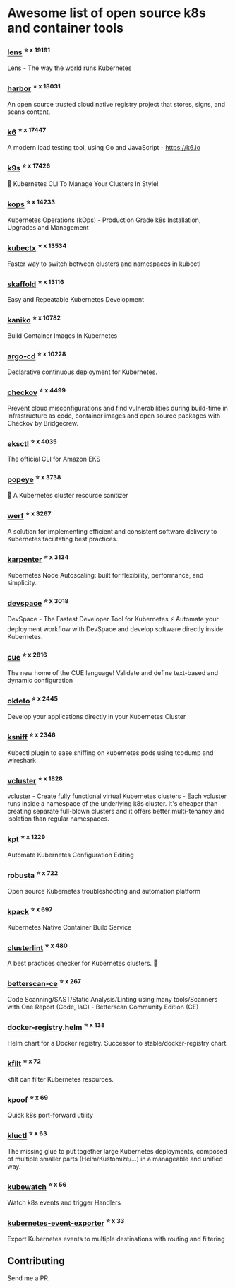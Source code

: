 # Awesome list of open source k8s and container tools

### [lens](https://github.com/lensapp/lens) <sup>⭐️ x 19191</sup>
Lens - The way the world runs Kubernetes
### [harbor](https://github.com/goharbor/harbor) <sup>⭐️ x 18031</sup>
An open source trusted cloud native registry project that stores, signs, and scans content.
### [k6](https://github.com/grafana/k6) <sup>⭐️ x 17447</sup>
A modern load testing tool, using Go and JavaScript - https://k6.io
### [k9s](https://github.com/derailed/k9s) <sup>⭐️ x 17426</sup>
🐶 Kubernetes CLI To Manage Your Clusters In Style!
### [kops](https://github.com/kubernetes/kops) <sup>⭐️ x 14233</sup>
Kubernetes Operations (kOps) - Production Grade k8s Installation, Upgrades and Management
### [kubectx](https://github.com/ahmetb/kubectx) <sup>⭐️ x 13534</sup>
Faster way to switch between clusters and namespaces in kubectl
### [skaffold](https://github.com/GoogleContainerTools/skaffold) <sup>⭐️ x 13116</sup>
Easy and Repeatable Kubernetes Development
### [kaniko](https://github.com/GoogleContainerTools/kaniko) <sup>⭐️ x 10782</sup>
Build Container Images In Kubernetes
### [argo-cd](https://github.com/argoproj/argo-cd) <sup>⭐️ x 10228</sup>
Declarative continuous deployment for Kubernetes.
### [checkov](https://github.com/bridgecrewio/checkov) <sup>⭐️ x 4499</sup>
Prevent cloud misconfigurations and find vulnerabilities during build-time in infrastructure as code, container images and open source packages with Checkov by Bridgecrew.
### [eksctl](https://github.com/weaveworks/eksctl) <sup>⭐️ x 4035</sup>
The official CLI for Amazon EKS
### [popeye](https://github.com/derailed/popeye) <sup>⭐️ x 3738</sup>
👀 A Kubernetes cluster resource sanitizer
### [werf](https://github.com/werf/werf) <sup>⭐️ x 3267</sup>
A solution for implementing efficient and consistent software delivery to Kubernetes facilitating best practices.
### [karpenter](https://github.com/aws/karpenter) <sup>⭐️ x 3134</sup>
Kubernetes Node Autoscaling: built for flexibility, performance, and simplicity.
### [devspace](https://github.com/loft-sh/devspace) <sup>⭐️ x 3018</sup>
DevSpace - The Fastest Developer Tool for Kubernetes ⚡ Automate your deployment workflow with DevSpace and develop software directly inside Kubernetes.
### [cue](https://github.com/cue-lang/cue) <sup>⭐️ x 2816</sup>
The new home of the CUE language! Validate and define text-based and dynamic configuration
### [okteto](https://github.com/okteto/okteto) <sup>⭐️ x 2445</sup>
Develop your applications directly in your Kubernetes Cluster
### [ksniff](https://github.com/eldadru/ksniff) <sup>⭐️ x 2346</sup>
Kubectl plugin to ease sniffing on kubernetes pods using tcpdump and wireshark
### [vcluster](https://github.com/loft-sh/vcluster) <sup>⭐️ x 1828</sup>
vcluster - Create fully functional virtual Kubernetes clusters - Each vcluster runs inside a namespace of the underlying k8s cluster. It's cheaper than creating separate full-blown clusters and it offers better multi-tenancy and isolation than regular namespaces.
### [kpt](https://github.com/GoogleContainerTools/kpt) <sup>⭐️ x 1229</sup>
Automate Kubernetes Configuration Editing
### [robusta](https://github.com/robusta-dev/robusta) <sup>⭐️ x 722</sup>
Open source Kubernetes troubleshooting and automation platform
### [kpack](https://github.com/pivotal/kpack) <sup>⭐️ x 697</sup>
Kubernetes Native Container Build Service
### [clusterlint](https://github.com/digitalocean/clusterlint) <sup>⭐️ x 480</sup>
A best practices checker for Kubernetes clusters. 🤠
### [betterscan-ce](https://github.com/marcinguy/betterscan-ce) <sup>⭐️ x 267</sup>
Code Scanning/SAST/Static Analysis/Linting using many tools/Scanners with One Report (Code, IaC) - Betterscan Community Edition (CE)
### [docker-registry.helm](https://github.com/twuni/docker-registry.helm) <sup>⭐️ x 138</sup>
Helm chart for a Docker registry. Successor to stable/docker-registry chart.
### [kfilt](https://github.com/ryane/kfilt) <sup>⭐️ x 72</sup>
kfilt can filter Kubernetes resources.
### [kpoof](https://github.com/farmotive/kpoof) <sup>⭐️ x 69</sup>
Quick k8s port-forward utility
### [kluctl](https://github.com/kluctl/kluctl) <sup>⭐️ x 63</sup>
The missing glue to put together large Kubernetes deployments, composed of multiple smaller parts (Helm/Kustomize/...)  in a manageable and unified way.
### [kubewatch](https://github.com/robusta-dev/kubewatch) <sup>⭐️ x 56</sup>
Watch k8s events and trigger Handlers
### [kubernetes-event-exporter](https://github.com/resmoio/kubernetes-event-exporter) <sup>⭐️ x 33</sup>
Export Kubernetes events to multiple destinations with routing and filtering

## Contributing

Send me a PR.


